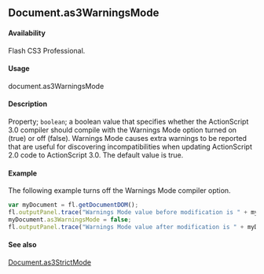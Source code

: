 ## Document.as3WarningsMode

#### Availability

Flash CS3 Professional.

#### Usage

document.as3WarningsMode

#### Description

Property; `boolean`; a boolean value that specifies whether the ActionScript 3.0 compiler should compile with the Warnings Mode option turned on (true) or off (false). Warnings Mode causes extra warnings to be reported that are useful for discovering incompatibilities when updating ActionScript 2.0 code to ActionScript 3.0. The default value is true.

#### Example

The following example turns off the Warnings Mode compiler option.

```javascript
var myDocument = fl.getDocumentDOM();
fl.outputPanel.trace("Warnings Mode value before modification is " + myDocument.as3WarningsMode);
myDocument.as3WarningsMode = false;
fl.outputPanel.trace("Warnings Mode value after modification is " + myDocument.as3WarningsMode);
```

#### See also

[Document.as3StrictMode](../Document_object/Document19.md)
